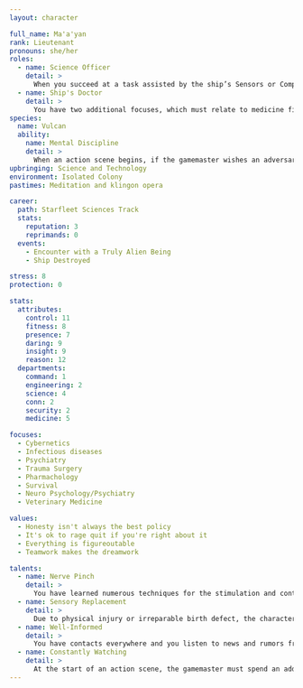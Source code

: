 ```yaml
---
layout: character

full_name: Ma'a'yan
rank: Lieutenant
pronouns: she/her
roles: 
  - name: Science Officer
    detail: >
      When you succeed at a task assisted by the ship’s Sensors or Computers, or a task using a tricorder or other sensing device, you may ask one additional question as if you had spent Momentum on Obtain Information.
  - name: Ship's Doctor
    detail: >
      You have two additional focuses, which must relate to medicine fields of study. However, your ship cannot use Crew Support to introduce supporting characters who are medical personnel.
species: 
  name: Vulcan
  ability:
    name: Mental Discipline
    detail: >
      When an action scene begins, if the gamemaster wishes an adversary to take the first turn, they must spend 1 Threat more than normal.
upbringing: Science and Technology
environment: Isolated Colony
pastimes: Meditation and klingon opera

career:
  path: Starfleet Sciences Track
  stats:
    reputation: 3
    reprimands: 0
  events:
    - Encounter with a Truly Alien Being
    - Ship Destroyed

stress: 8
protection: 0

stats:
  attributes:
    control: 11
    fitness: 8
    presence: 7
    daring: 9
    insight: 9
    reason: 12
  departments:
    command: 1
    engineering: 2
    science: 4
    conn: 2
    security: 2
    medicine: 5

focuses:
  - Cybernetics
  - Infectious diseases
  - Psychiatry
  - Trauma Surgery 
  - Pharmachology
  - Survival
  - Neuro Psychology/Psychiatry
  - Veterinary Medicine

values:
  - Honesty isn't always the best policy
  - It's ok to rage quit if you're right about it
  - Everything is figureoutable 
  - Teamwork makes the dreamwork 

talents:
  - name: Nerve Pinch
    detail: >
      You have learned numerous techniques for the stimulation and control of nerve impulses—collectively called neuropressure. Some applications of neuropressure can be used to incapacitate assailants swiftly and non-lethally. The nerve pinch counts as a Melee Attack which inflicts Stun Injuries with a Severity of 3 and the Intense quality. You may use Science or Medicine instead of Security when attempting a Nerve Pinch Attack.
  - name: Sensory Replacement
    detail: >
      Due to physical injury or irreparable birth defect, the character has been forced to adopt a cybernetic device that replaces one of their sensory functions – most commonly sight or hearing. The character gains the Artificial Sense Trait, which can be used normally. In addition, when the character is using the Obtain Information Momentum spend, they may ask questions or be given information not normally available with organic senses.
  - name: Well-Informed
    detail: >
      You have contacts everywhere and you listen to news and rumors from far and wide. At the start of a scene, you may add 1 Threat to ask the gamemaster two questions about the situation or location, as if you had spent Momentum on the Obtain Information spend. The answers you receive will be knowledge you’ve gained from your contacts and the news and rumors you’ve heard.
  - name: Constantly Watching
    detail: >
      At the start of an action scene, the gamemaster must spend an additional 2 Threat to have an NPC take the first turn. You may also re-roll 1d20 on any task attempted to locate a hidden enemy or danger.
---
```

